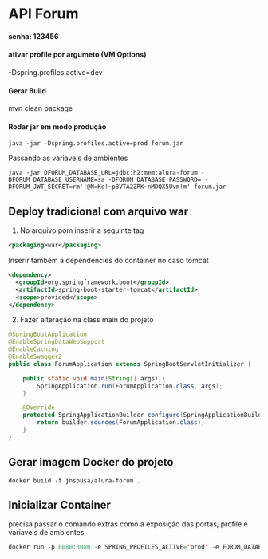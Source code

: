 # API Forum

#### senha: 123456

#### ativar profile por argumeto (VM Options)
-Dspring.profiles.active=dev

#### Gerar Build
mvn clean package

#### Rodar jar em modo produção
```
java -jar -Dspring.profiles.active=prod forum.jar
```
Passando as variaveis de ambientes
```
java -jar DFORUM_DATABASE_URL=jdbc:h2:mem:alura-forum -DFORUM_DATABASE_USERNAME=sa -DFORUM_DATABASE_PASSWORD= -DFORUM_JWT_SECRET=rm'!@N=Ke!~p8VTA2ZRK~nMDQX5Uvm!m' forum.jar
```

## Deploy tradicional com arquivo war

1. No arquivo pom inserir a seguinte tag

```xml
<packaging>war</packaging>
```

Inserir também a dependencies do container no caso tomcat
```xml
<dependency>
  <groupId>org.springframework.boot</groupId>
  <artifactId>spring-boot-starter-tomcat</artifactId>
  <scope>provided</scope>
</dependency>
```

2. Fazer alteração na class main do projeto
```java
@SpringBootApplication
@EnableSpringDataWebSupport
@EnableCaching
@EnableSwagger2
public class ForumApplication extends SpringBootServletInitializer {

	public static void main(String[] args) {
		SpringApplication.run(ForumApplication.class, args);
	}

	@Override
	protected SpringApplicationBuilder configure(SpringApplicationBuilder builder) {
		return builder.sources(ForumApplication.class);
	}
}
```

## Gerar imagem Docker do projeto
```
docker build -t jnsousa/alura-forum .
```
## Inicializar Container
precisa passar o comando extras como a exposição das portas, profile e variaveis de ambientes
```java
docker run -p 8080:8080 -e SPRING_PROFILES_ACTIVE='prod' -e FORUM_DATABASE_URL='jdbc:h2:mem:alura-forum' -e FORUM_DATABASE_USERNAME='sa' -e FORUM_DATABASE_PASSWORD='' -e FORUM_JWT_SECRET='123456' jnsousa/alura-forum
```